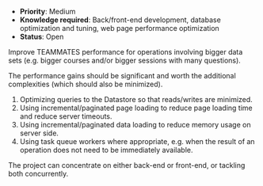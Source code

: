 * **Priority**: Medium
* **Knowledge required**: Back/front-end development, database optimization and tuning, web page performance optimization
* **Status**: Open

Improve TEAMMATES performance for operations involving bigger data sets (e.g. bigger courses and/or bigger sessions with many questions).

The performance gains should be significant and worth the additional complexities (which should also be minimized).

1. Optimizing queries to the Datastore so that reads/writes are minimized.
1. Using incremental/paginated page loading to reduce page loading time and reduce server timeouts.
1. Using incremental/paginated data loading to reduce memory usage on server side.
1. Using task queue workers where appropriate, e.g. when the result of an operation does not need to be immediately available.

The project can concentrate on either back-end or front-end, or tackling both concurrently.
